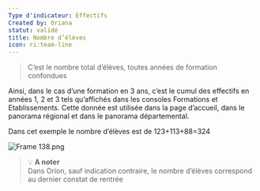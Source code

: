 ```yaml
---
Type d'indicateur: Effectifs
Created by: Oriana
statut: validé
title: Nombre d’élèves
icon: ri:team-line
---
```


> C’est le nombre total d’élèves, toutes années de formation confondues

Ainsi, dans le cas d’une formation en 3 ans, c’est le cumul des effectifs en années 1, 2 et 3 tels qu’affichés dans les consoles Formations et Etablissements. Cette donnée est utilisée dans la page d’accueil, dans le panorama régional et dans le panorama départemental.

Dans cet exemple le nombre d’élèves est de 123+113+88=324

![Frame 138.png](glossaire/Frame_138.png)

>💡 **A noter**  
>Dans Orion, sauf indication contraire, le nombre d’élèves correspond au dernier constat de rentrée
